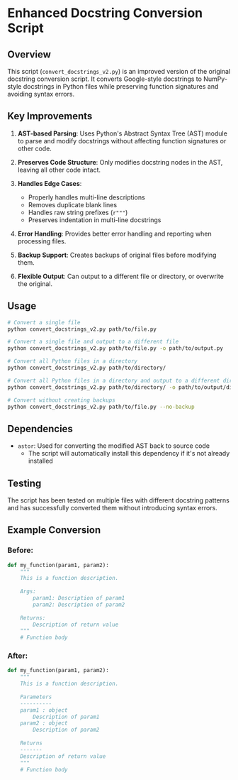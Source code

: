 # Enhanced Docstring Conversion Script

## Overview

This script (`convert_docstrings_v2.py`) is an improved version of the original docstring conversion script. It converts Google-style docstrings to NumPy-style docstrings in Python files while preserving function signatures and avoiding syntax errors.

## Key Improvements

1. **AST-based Parsing**: Uses Python's Abstract Syntax Tree (AST) module to parse and modify docstrings without affecting function signatures or other code.

2. **Preserves Code Structure**: Only modifies docstring nodes in the AST, leaving all other code intact.

3. **Handles Edge Cases**:
   - Properly handles multi-line descriptions
   - Removes duplicate blank lines
   - Handles raw string prefixes (`r"""`)
   - Preserves indentation in multi-line docstrings

4. **Error Handling**: Provides better error handling and reporting when processing files.

5. **Backup Support**: Creates backups of original files before modifying them.

6. **Flexible Output**: Can output to a different file or directory, or overwrite the original.

## Usage

```bash
# Convert a single file
python convert_docstrings_v2.py path/to/file.py

# Convert a single file and output to a different file
python convert_docstrings_v2.py path/to/file.py -o path/to/output.py

# Convert all Python files in a directory
python convert_docstrings_v2.py path/to/directory/

# Convert all Python files in a directory and output to a different directory
python convert_docstrings_v2.py path/to/directory/ -o path/to/output/directory/

# Convert without creating backups
python convert_docstrings_v2.py path/to/file.py --no-backup
```

## Dependencies

- `astor`: Used for converting the modified AST back to source code
  - The script will automatically install this dependency if it's not already installed

## Testing

The script has been tested on multiple files with different docstring patterns and has successfully converted them without introducing syntax errors.

## Example Conversion

### Before:

```python
def my_function(param1, param2):
    """
    This is a function description.
    
    Args:
        param1: Description of param1
        param2: Description of param2
        
    Returns:
        Description of return value
    """
    # Function body
```

### After:

```python
def my_function(param1, param2):
    """
    This is a function description.
    
    Parameters
    ----------
    param1 : object
        Description of param1
    param2 : object
        Description of param2
        
    Returns
    -------
    Description of return value
    """
    # Function body
```
